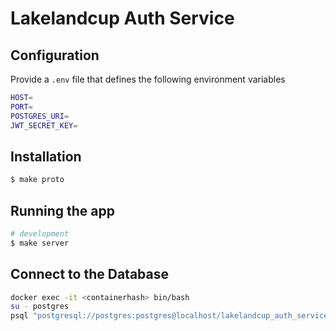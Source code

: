 # Lakelandcup Auth Service


## Configuration

Provide a `.env` file that defines the following environment variables
```bash
HOST=
PORT=
POSTGRES_URI=
JWT_SECRET_KEY=
```

## Installation

```bash
$ make proto
```

## Running the app

```bash
# development
$ make server
```

## Connect to the Database
```bash
docker exec -it <containerhash> bin/bash
su - postgres
psql "postgresql://postgres:postgres@localhost/lakelandcup_auth_service"
```